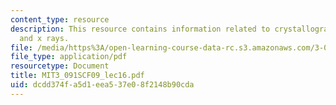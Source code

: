 ```yaml
---
content_type: resource
description: This resource contains information related to crystallographic notation
  and x rays.
file: /media/https%3A/open-learning-course-data-rc.s3.amazonaws.com/3-091sc-introduction-to-solid-state-chemistry-fall-2010/dcdd374fa5d1eea537e08f2148b90cda_MIT3_091SCF09_lec16.pdf
file_type: application/pdf
resourcetype: Document
title: MIT3_091SCF09_lec16.pdf
uid: dcdd374f-a5d1-eea5-37e0-8f2148b90cda
---
```

